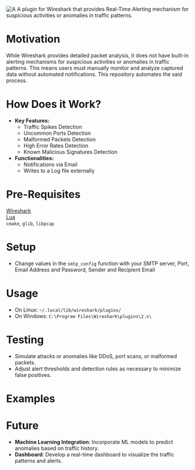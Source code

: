 ![A](https://github.com/user-attachments/assets/d168e9f7-ce2d-4f80-9015-88304508bdf8)
A plugin for Wireshark that provides Real-Time Alerting mechanism for suspicious activities or anomalies in traffic patterns.

# Motivation
While Wireshark provides detailed packet analysis, it does not have built-in alerting mechanisms for suspicious activities or anomalies in traffic patterns. This means users must manually monitor and analyze captured data without automated notifications. This repository automates the said process.

# How Does it Work?
- **Key Features:**
  - Traffic Spikes Detection
  - Uncommon Ports Detection
  - Malformed Packets Detection
  - High Error Rates Detection
  - Known Malicious Signatures Detection
- **Functionalities:**
  - Notifications via Email
  - Writes to a Log file externally

# Pre-Requisites
[Wireshark](https://wireshark.org) <br>
[Lua](https://lua.org) <br>
`cmake`, `glib`, `libpcap`

# Setup
- Change values in the `smtp_config` function with your SMTP server, Port, Email Address and Password, Sender and Recipient Email

# Usage
- On Linux: `~/.local/lib/wireshark/plugins/`
- On Windows: `C:\Program Files\Wireshark\plugins\2.x\`

# Testing
- Simulate attacks or anomalies like DDoS, port scans, or malformed packets.
- Adjust alert thresholds and detection rules as necessary to minimize false positives.

# Examples

# Future
- **Machine Learning Integration**: Incorporate ML models to predict anomalies based on traffic history.
- **Dashboard**: Develop a real-time dashboard to visualize the traffic patterns and alerts.
